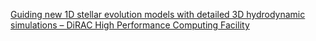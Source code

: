 [Guiding new 1D stellar evolution models with detailed 3D hydrodynamic simulations – DiRAC High Performance Computing Facility](https://qi.tc/qi/120428)